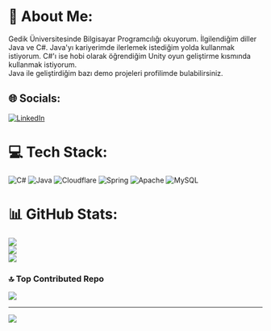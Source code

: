 # 💫 About Me:
Gedik Üniversitesinde Bilgisayar Programcılığı okuyorum. İlgilendiğim diller Java ve C#. Java'yı kariyerimde ilerlemek istediğim yolda kullanmak istiyorum. C#'ı ise hobi olarak öğrendiğim Unity oyun geliştirme kısmında kullanmak istiyorum.
<br>Java ile geliştirdiğim bazı demo projeleri profilimde bulabilirsiniz.


## 🌐 Socials:
[![LinkedIn](https://img.shields.io/badge/LinkedIn-%230077B5.svg?logo=linkedin&logoColor=white)](https://linkedin.com/in/https://www.linkedin.com/in/enessodbs) 

# 💻 Tech Stack:
![C#](https://img.shields.io/badge/c%23-%23239120.svg?style=for-the-badge&logo=csharp&logoColor=white) ![Java](https://img.shields.io/badge/java-%23ED8B00.svg?style=for-the-badge&logo=openjdk&logoColor=white) ![Cloudflare](https://img.shields.io/badge/Cloudflare-F38020?style=for-the-badge&logo=Cloudflare&logoColor=white) ![Spring](https://img.shields.io/badge/spring-%236DB33F.svg?style=for-the-badge&logo=spring&logoColor=white) ![Apache](https://img.shields.io/badge/apache-%23D42029.svg?style=for-the-badge&logo=apache&logoColor=white) ![MySQL](https://img.shields.io/badge/mysql-%2300000f.svg?style=for-the-badge&logo=mysql&logoColor=white)
# 📊 GitHub Stats:
![](https://github-readme-stats.vercel.app/api?username=enessodbs&theme=dark&hide_border=false&include_all_commits=false&count_private=false)<br/>
![](https://github-readme-streak-stats.herokuapp.com/?user=enessodbs&theme=dark&hide_border=false)<br/>
![](https://github-readme-stats.vercel.app/api/top-langs/?username=enessodbs&theme=dark&hide_border=false&include_all_commits=false&count_private=false&layout=compact)

### 🔝 Top Contributed Repo
![](https://github-contributor-stats.vercel.app/api?username=enessodbs&limit=5&theme=dark&combine_all_yearly_contributions=true)

---
[![](https://visitcount.itsvg.in/api?id=enessodbs&icon=0&color=0)](https://visitcount.itsvg.in)

<!-- Proudly created with GPRM ( https://gprm.itsvg.in ) -->
